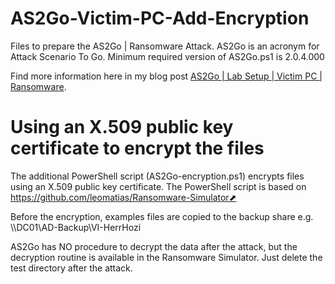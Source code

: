 # AS2Go-Victim-PC-Add-Encryption

Files to prepare the AS2Go | Ransomware Attack. AS2Go is an acronym for Attack Scenario To Go. 
Minimum required version of AS2Go.ps1 is 2.0.4.000

Find more information here in my blog post [AS2Go | Lab Setup | Victim PC | Ransomware](https://herrhozi.com/2022/01/18/as2go--prepare-amp-run-the-attack--ransomware/). 

# Using an X.509 public key certificate to encrypt the files

The additional PowerShell script (AS2Go-encryption.ps1) encrypts files using an X.509 public key certificate. 
The PowerShell script is based on https://github.com/leomatias/Ransomware-Simulator⬈

Before the encryption, examples files are copied to the backup share e.g. \\\DC01\AD-Backup\VI-HerrHozi

AS2Go has NO procedure to decrypt the data after the attack, but the decryption routine is available in the Ransomware Simulator. Just delete the test directory after the attack.
